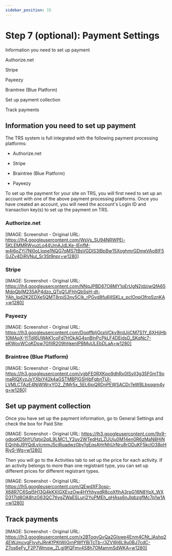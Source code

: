 ```yaml
---
sidebar_position: 15
---
```




# Step 7 (optional): Payment Settings

Information you need to set up payment

Authorize.net

Stripe

Payeezy

Braintree (Blue Platform)

Set up payment collection

Track payments

## Information you need to set up payment

The TRS system is full integrated with the following payment processing platforms:

* Authorize.net

* Stripe

* Braintree (Blue Platform)

* Payeezy

To set up the payment for your site on TRS, you will first need to set up an account with one of the above payment processing platforms. Once you have created an account, you will need the account's Login ID and transaction key(s) to set up the payment on TRS. 

### Authorize.net

[IMAGE: Screenshot - Original URL: https://lh4.googleusercontent.com/WsVs_SU94NRWPEi-5KLEMMRWvuzLo44UmAJdLKe-IEnfM-w4i6oZYj7Nl0oLIope1NQG7qMS7tBsVGDlS3lBpBw15XoghmrGDmeVAo8IF5GJZv4DiRVNul_Sr3St9npr=w1280]

### Stripe

[IMAGE: Screenshot - Original URL: https://lh4.googleusercontent.com/NNqJPBD67O8MY1oErUgN2jdzjwQfA65MdoQbIM235AP4dzo_QTxQ1JFhhQbSsH-dt-YAh_Ipd2K2EDXe5QMT8rpiS3nv5CIk_rPGvd8fu6jllSKLx_pclOnpl3frpSznKA=w1280]

### Payeezy

[IMAGE: Screenshot - Original URL: https://lh3.googleusercontent.com/DoqffbIjGcpVCky9irdJijCM7S1Y_6XHjjHb10MApX-YiTdI6UWAK1coFd7HOkAG4snBlnPcPkLF4DEjdsD_SKqNc7-eKWovWCoKDsw7GfiIR209hhkenIPBMuULEbDLaA=w1280]

### Braintree (Blue Platform)

[IMAGE: Screenshot - Original URL: https://lh3.googleusercontent.com/vgbFE0RXKpo9dhRx0ISyII3g35F0mT9omaRIQXvzJxYXbiY42k4aGSTMBPlGSHibFqbnTUl-LVMLCTAzE4NjWWrxYO2_ZtMr5x_5EL6ipQRDnPEWSACDr7eWBLbsqgm4yg=w1280]

## Set up payment collection

Once you have set up the payment information, go to General Settings and check the box for Paid Site:

[IMAGE: Screenshot - Original URL: https://lh3.googleusercontent.com/9x9-odoqKD5hYU1qtxi2qlL9LMC1_Y2uv2WTedHzLZUUiu0M14en0R6zMaN8HiNEQnhbJ9YQdLyIcmmJ5ciRuadwz0by1gEqsAHrNhUrNru8rODuKF5kclO38pHRjyS-Wg=w1280]

Then you will go to the Activities tab to set up the price for each activity. If an activity belongs to more than one registrant type, you can set up different prices for different registrant types.

[IMAGE: Screenshot - Original URL: https://lh5.googleusercontent.com/QEwdXF3oso-X68R7C6Sql5H13Q4kKXIGXEvzOw4HYhhyxdR8coXflhA3rpG16N8YpX_WXD317ld8OA8hzG63QC7tlygZWaESLurj2YuPMEh_qHAss6nJlqbzgfMc7p1w1A=w1280]

## Track payments


[IMAGE: Screenshot - Original URL: https://lh3.googleusercontent.com/x2BToqvQvQa2GIswe4Enm4CNt_lAshq24EWJmcvgFlvyhJRnKfPKtWiGrnPWfYBiTcTb-r3ZVWj6L9u0BJ7cdC-Z7os6eFy_F2P7Wmqw_ZLgj9fQFmv4S8h7OMammSdWKA=w1280]
